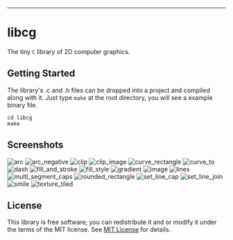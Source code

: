 
***
# libcg
The tiny `C` library of 2D computer graphics.

## Getting Started

The library's .c and .h files can be dropped into a project and compiled along with it.
Just type `make` at the root directory, you will see a  example binary file.

```shell
cd libcg
make
```
## Screenshots

![arc](screenshots/arc.png)
![arc_negative](screenshots/arc_negative.png)
![clip](screenshots/clip.png)
![clip_image](screenshots/clip_image.png)
![curve_rectangle](screenshots/curve_rectangle.png)
![curve_to](screenshots/curve_to.png)
![dash](screenshots/dash.png)
![fill_and_stroke](screenshots/fill_and_stroke.png)
![fill_style](screenshots/fill_style.png)
![gradient](screenshots/gradient.png)
![image](screenshots/image.png)
![lines](screenshots/lines.png)
![multi_segment_caps](screenshots/multi_segment_caps.png)
![rounded_rectangle](screenshots/rounded_rectangle.png)
![set_line_cap](screenshots/set_line_cap.png)
![set_line_join](screenshots/set_line_join.png)
![smile](screenshots/smile.png)
![texture_tiled](screenshots/texture_tiled.png)

## License

This library is free software; you can redistribute it and or modify it under the terms of the MIT license. See [MIT License](LICENSE) for details.

